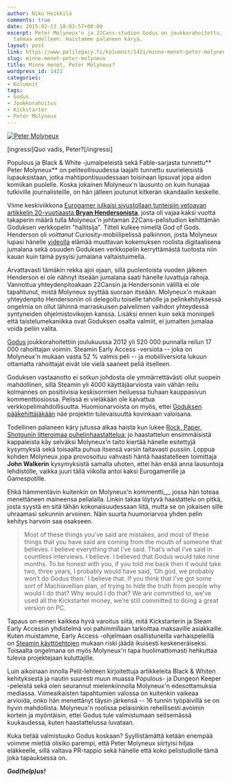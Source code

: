 ```yaml
---
author: Niko Heikkilä
comments: true
date: 2015-02-13 18:03:57+00:00
excerpt: Peter Molyneux'n ja 22Cans-studion Godus on joukkorahoitettu, mutta projekti
  tahmaa edelleen. Haistamme palaneen käryä.
layout: post
link: https://www.pelilegacy.fi/kolumnit/1421/minne-menet-peter-molyneux
slug: minne-menet-peter-molyneux
title: Minne menet, Peter Molyneux?
wordpress_id: 1421
categories:
- Kolumnit
tags:
- Godus
- Joukkorahoitus
- Kickstarter
- Peter Molyneux
---
```


[![Peter Molyneux](http://www.pelilegacy.fi/wp-content/uploads/2015/02/peter_molyneux.jpg)](http://www.pelilegacy.fi/wp-content/uploads/2015/02/peter_molyneux.jpg)

[ingressi]Quo vadis, Peter?[/ingressi]

Populous ja Black & White -jumalpeleistä sekä Fable-sarjasta tunnettu** Peter Molyneux** on peliteollisuudessa laajalti tunnettu suurieleisistä lupauksistaan, jotka mahtipontisuudessaan toisinaan lipsuvat jopa aidon komiikan puolelle. Koska jokainen Molyneux'n lausunto on kuin hunajaa tutkiville journalisteille, on hän jälleen joutunut kitkerän skandaalin keskelle.

Viime keskiviikkona [Eurogamer julkaisi sivustollaan tunteisiin vetoavan artikkelin 20-vuotiaasta **Bryan Hendersonista**](http://www.eurogamer.net/articles/2015-02-11-the-god-who-peter-molyneux-forgot), josta oli vajaa kaksi vuotta takaperin määrä tulla Molyneux'n johtaman 22Cans-pelistudion kehittämän Goduksen verkkopelin "hallitsija". Titteli kulkee nimellä God of Gods. Henderson oli _voittanut_ Curiosity-mobiilipelissä palkinnon, josta Molyneux lupasi hänelle [videolla](https://www.youtube.com/watch?v=Qhzb9OUWrXU) elämää muuttavan kokemuksen roolista digitaalisena jumalana sekä osuuden Goduksen verkkopelin kerryttämästä tuotosta niin kauan kuin tämä pysyisi jumalana valtaistuimella.

Arvattavasti tämäkin rekka ajoi ojaan, sillä puolentoista vuoden jälkeen Henderson ei ole nähnyt itseään jumalana saati hänelle luvattuja rahoja. Vannottua yhteydenpitoakaan 22Cansin ja Hendersonin välillä ei ole tapahtunut, mistä Molyneux syyttää suoraan itseään. Molyneux'n mukaan yhteydenpito Hendersoniin oli delegoitu toiselle taholle ja pelinkehityksessä ongelmia on ollut lähinnä marraskuisen palvelimen vaihdon yhteydessä syntyneiden ohjelmistovikojen kanssa. Lisäksi ennen kuin sekä moninpeli että taistelumekaniikka ovat Goduksen osalta valmiit, ei jumalten jumalaa voida peliin valita.

[Godus](https://www.kickstarter.com/projects/22cans/project-godus?ref=nav_search) joukkorahoitettiin joulukuussa 2012 yli 520 000 punnalla reilun 17 000 rahoittajan voimin. Steamin Early Access -versiota -- joka on Molyneux'n mukaan vasta 52 % valmis peli -- ja mobiiliversiota lukuun ottamatta rahoittajat eivät ole vielä saaneet peliä itselleen.

Goduksen vastaanotto ei sotkun johdosta ole ymmärrettävästi ollut suopein mahdollinen, sillä Steamin yli 4000 käyttäjäarviosta vain vähän reilu kolmannes on positiivisia keskisormien heiluessa tiuhaan kauppasivun kommenttiosiossa. Pelissä ei vieläkään ole kaivattua verkkopelimahdollisuutta. Huomionarvoista on myös, ettei [Goduksen pääkehittäjäkään](http://godus.boards.net/post/14430) näe projektin tulevaisuutta kovinkaan valoisana.

Todellinen palaneen käry jutussa alkaa haista kun lukee [Rock, Paper, Shotgunin litteroimaa puhelinhaastattelua:](http://www.rockpapershotgun.com/2015/02/13/peter-molyneux-interview-godus-reputation-kickstarter/) jo haastattelun ensimmäisistä kappaleista käy selväksi Molyneux'n taito kiertää hänelle esitettyjä kysymyksiä sekä toisaalta puhua itsensä varsin taitavasti pussiin. Loppua kohden Molyneux jopa provosoituu vahvasti häntä haastatelleen toimittaja **John Walkerin** kysymyksistä samalla uhoten, ettei hän enää anna lausuntoja lehdistölle, vaikka juuri tällä viikolla antoi kaksi Eurogamerille ja Gamespotille.

Ehkä hämmentävin kuitenkin on Molyneux'n kommentti_,_ jossa hän toteaa menettäneen maineensa pelialalla. Linkin takaa löytyvä haastattelu on pitkä, josta syystä en sitä tähän kokonaisuudessaan liitä, mutta se on jokaisen sille uhraamasi sekunnin arvoinen. Näin suurta huumoriarvoa yhden pelin kehitys harvoin saa osakseen.



<blockquote>Most of these things you’ve said are mistakes, and most of these things that you have said are coming from the mouth of someone that believes. I believe everything that I’ve said. That’s what I’ve said in countless interviews. I believe. I believed that Godus would take nine months. To be honest with you, if you told me back then it would take two, three years, I probably would have said, ‘Oh god, we probably won’t do Godus then.’ I believe that. If you think that I’ve got some sort of Machiavellian plan, of trying to hide the truth from people why would I do that? Why would I do that? We are committed to, we’ve used all the Kickstarter money, we’re still committed to doing a great version on PC.</blockquote>



Tapaus on ennen kaikkea hyvä varoitus siitä, mitä Kickstarterin ja Steam Early Accessin yhdistelmä voi pahimmillaan tarkoittaa maksaville asiakkaille. Kuten muistamme, Early Access -ohjelmaan osallistuneilla varhaispeleillä on [Steamin käyttöehtojen](http://store.steampowered.com/earlyaccessfaq/) mukaan riski jäädä ikuisesti keskeneräiseksi. Toisaalta ongelmana on myös Molyneux'n tapa huolimattomasti hehkuttaa tulevia projektejaan kuluttajille.

Luin aikoinaan innolla Pelit-lehteen kirjoitettuja artikkeleita Black & Whiten kehityksestä ja nautin suuresti muun muassa Populous- ja Dungeon Keeper -peleistä sekä olen seurannut mielenkiinnolla Molyneux'n edesottamuksia mediassa. Viimeaikaisten tapahtumien valossa on kuitenkin vaikeaa arvioida, onko hän menettänyt täysin järkensä -- 16 tunnin työpäivillä se on hyvin mahdollista. Molyneux'n roolissa pelaisinkin rehellisesti avoimin kortein ja myöntäisin, ettei Godus tule valmistumaan seitsemässä kuukaudessa, kuten haastattelussa luvataan.

Kuka tietää valmistuuko Godus koskaan? Syyllistämättä ketään enempää voimme miettiä olisiko parempi, että Peter Molyneux siirtyisi hiljaa eläkkeelle, sillä valtava PR-tappio sekä hänelle että koko pelistudiolle tämä joka tapauksessa on.

**_God(help)us!_**
